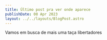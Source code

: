 ```yaml
---
title: Último post pra ver onde aparece
publishDate: 08 Apr 2023
layout: ../../layouts/BlogPost.astro
---
```

Vamos em busca de mais uma taça libertadores
